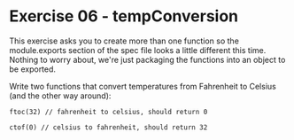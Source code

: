 # Exercise 06 - tempConversion

This exercise asks you to create more than one function so the module.exports section of the spec file looks a little different this time.  Nothing to worry about, we're just packaging the functions into an object to be exported.

Write two functions that convert temperatures from Fahrenheit to Celsius (and the other way around):
```
ftoc(32) // fahrenheit to celsius, should return 0

ctof(0) // celsius to fahrenheit, should return 32
```



